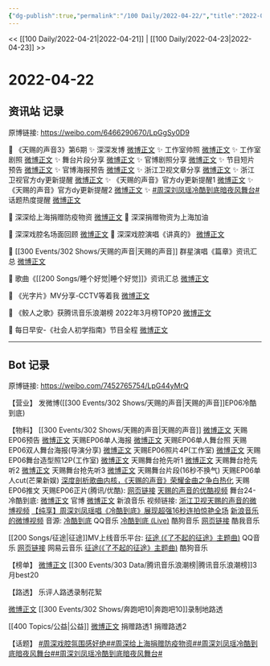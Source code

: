 ```yaml
---
{"dg-publish":true,"permalink":"/100 Daily/2022-04-22/","title":"2022-04-22","created":"2022-12-04T14:31:27.000+08:00","updated":"2023-04-11T14:46:34.282+08:00"}
---
```



<< [[100 Daily/2022-04-21\|2022-04-21]] | [[100 Daily/2022-04-23\|2022-04-23]] >>

# 2022-04-22

## 资讯站 记录

原博链接: https://weibo.com/6466290670/LpGgSy0D9

💫 《天赐的声音3》第6期
✨ 深深发博 [微博正文](https://m.weibo.cn/6466290670/4761198417676462)
✨ 工作室帅照 [微博正文](https://m.weibo.cn/6466290670/4761194918838624)
✨ 工作室剧照 [微博正文](https://m.weibo.cn/6466290670/4761153618318925)
✨ 舞台片段分享 [微博正文](https://m.weibo.cn/6466290670/4761194772303715)
✨ 官博剧照分享 [微博正文](https://m.weibo.cn/6466290670/4761147192902168)
✨ 节目短片预告 [微博正文](https://m.weibo.cn/6466290670/4760997187028164)
✨ 官博海报预告 [微博正文](https://m.weibo.cn/6466290670/4761056155011809)
✨ 浙江卫视文章分享 [微博正文](https://m.weibo.cn/6466290670/4761064081721658)
✨ 浙江卫视官方dy更新提醒 [微博正文](https://m.weibo.cn/6466290670/4761171275549664)
✨ 《天赐的声音》官方dy更新提醒1 [微博正文](https://m.weibo.cn/6466290670/4761170261312959)
✨ 《天赐的声音》官方dy更新提醒2 [微博正文](https://m.weibo.cn/6466290670/4761146953830583)
✨ [#周深刘凤瑶冷酷到底暗夜风舞台#](https://s.weibo.com/weibo?q=%23%E5%91%A8%E6%B7%B1%E5%88%98%E5%87%A4%E7%91%B6%E5%86%B7%E9%85%B7%E5%88%B0%E5%BA%95%E6%9A%97%E5%A4%9C%E9%A3%8E%E8%88%9E%E5%8F%B0%23) 话题热度提醒 [微博正文](https://m.weibo.cn/6466290670/4761205396735798)

💫 深深给上海捐赠防疫物资 [微博正文](https://m.weibo.cn/6466290670/4761195401449682)
💫 深深捐赠物资为上海加油 [](https://m.weibo.cn/6466290670/4761192721023839)

💫 深深戏腔名场面回顾 [微博正文](https://m.weibo.cn/6466290670/4761004468343221)
💫 深深戏腔演唱《讲真的》 [微博正文](https://m.weibo.cn/6466290670/4761004984768136)

💫 [[300 Events/302 Shows/天赐的声音\|天赐的声音]] 群星演唱《篇章》资讯汇总 [微博正文](https://m.weibo.cn/6466290670/4761008620964973)

💫 歌曲《[[200 Songs/睡个好觉\|睡个好觉]]》资讯汇总 [微博正文](https://m.weibo.cn/6466290670/4761008609169824)

💫 《光字片》MV分享-CCTV等着我 [微博正文](https://m.weibo.cn/6466290670/4761182722065287)

💫 《鲛人之歌》获腾讯音乐浪潮榜 2022年3月榜TOP20 [微博正文](https://m.weibo.cn/6466290670/4761025708558851)

💫 每日早安-《社会人初学指南》节目全程 [微博正文](https://m.weibo.cn/6466290670/4760966674253106)

---
## Bot 记录

原博链接: https://weibo.com/7452765754/LpG44yMrQ

【营业】
[](https://m.weibo.cn/1736988591/4761195887990783) 发微博([[300 Events/302 Shows/天赐的声音\|天赐的声音]]EP06冷酷到底)

【物料】
[[300 Events/302 Shows/天赐的声音\|天赐的声音]]
[微博正文](https://m.weibo.cn/1315706994/4760993643629241) 天赐EP06预告
[微博正文](https://m.weibo.cn/1315706994/4761054036886363) 天赐EP06单人海报
[微博正文](https://m.weibo.cn/1315706994/4761144638049288) 天赐EP06单人舞台照
[](https://m.weibo.cn/1846843604/4761021271772498) 天赐EP06双人舞台海报(导演分享)
[微博正文](https://m.weibo.cn/7478855230/4761152292913983) 天赐EP06照片4P(工作室)
[微博正文](https://m.weibo.cn/7478855230/4761192981599074) 天赐EP06舞台造型照12P(工作室)
[微博正文](https://m.weibo.cn/5876797510/4761148903918320) 天赐舞台抢先听1
[微博正文](https://m.weibo.cn/5876797510/4761147549158053) 天赐舞台抢先听2
[微博正文](https://m.weibo.cn/5876797510/4761169690890654) 天赐舞台抢先听3
[微博正文](https://m.weibo.cn/1315706994/4761195075344637) 天赐舞台片段(16秒不换气)
[](https://m.weibo.cn/1591169702/4761198518602031) 天赐EP06单人cut(芒果新娱)
[深度剖析歌曲内核，《天赐的声音》荣耀金曲之争白热化](https://weibo.cn/sinaurl?u=https%3A%2F%2Fmp.weixin.qq.com%2Fs%2FvCbi9yfK7lZ9aSjdA6CBqg) 天赐EP06推文
天赐EP06正片(腾讯/优酷):
[网页链接](https://weibo.cn/sinaurl?u=http%3A%2F%2Fm.v.qq.com%2Fx%2Fcover%2Fx%2Fmzc00200vvjdhzb%2Fp0042qwerqh.html%3F%26url_from%3Dshare%26second_share%3D0%26share_from%3Dcopy%26pgid%3Dpage_detail%26mod_id%3Dmod_toolbar_new)
[天赐的声音的优酷视频](https://weibo.cn/sinaurl?u=https%3A%2F%2Fv.youku.com%2Fv_show%2Fid_XNTIwNTM0NjgzMg%3D%3D.html%3Fsharefrom%3Diphone%26scene%3Dlong%26playMode%3Dnormal%26sharekey%3Dd250abacc60db715c80e2fcb46d47a681)
舞台24-冷酷到底:
[微博正文](https://m.weibo.cn/1315706994/4761192091881561) 官博
[微博正文](https://m.weibo.cn/1266269835/4761193858468239) 新浪音乐
视频链接:
[浙江卫视天赐的声音的微博视频](https://video.weibo.com/show?fid=1034:4761151335235753)
[【纯享】周深刘凤瑶唱《冷酷到底》展现超强16秒连拍惊艳全场](https://weibo.cn/sinaurl?u=https%3A%2F%2Fv.qq.com%2Fx%2Fcover%2Fmzc00200vvjdhzb%2Fi0042fswvtp.html)
[新浪音乐的微博视频](https://video.weibo.com/show?fid=1034:4761193655763070)
音源:
[冷酷到底](https://weibo.cn/sinaurl?u=https%3A%2F%2Fc.y.qq.com%2Fbase%2Ffcgi-bin%2Fu%3F__%3DwAdQi2XmOB4f) QQ音乐
[冷酷到底 (Live)](https://weibo.cn/sinaurl?u=https%3A%2F%2Ft3.kugou.com%2Fsong.html%3Fid%3D8xl2ra8zyV2) 酷狗音乐
[网页链接](https://weibo.cn/sinaurl?u=https%3A%2F%2Fm.kuwo.cn%2Fyinyue%2F217893644%3Ff%3Dip%26t%3Dusercopy) 酷我音乐

[[200 Songs/征途\|征途]]MV上线音乐平台:
[征途 (《了不起的征途》主题曲)](https://weibo.cn/sinaurl?u=https%3A%2F%2Fc.y.qq.com%2Fbase%2Ffcgi-bin%2Fu%3F__%3DU5bAvE9mOqNQ) QQ音乐
[网页链接](https://weibo.cn/sinaurl?u=https%3A%2F%2Ffn.music.163.com%2Fg%2Fmlog%2Fmlog-mobile%2Flanding%2Fmv%3Fid%3D14521858) 网易云音乐
[征途(《了不起的征途》主题曲)](https://weibo.cn/sinaurl?u=http%3A%2F%2Fm.kugou.com%2Fmv%2F%3Fhash%3D926acf1e0b7d3343e0e3720269f42387%26kgsscty1%3Dsina) 酷狗音乐

【榜单】
[微博正文](https://m.weibo.cn/7530784115/4761022079963576) [[300 Events/303 Data/腾讯音乐浪潮榜\|腾讯音乐浪潮榜]]3月best20

【路透】
[](https://m.weibo.cn/1711437447/4761162456238924) 乐评人路透录制花絮

[微博正文](https://m.weibo.cn/5847782230/4761129719435873) [[300 Events/302 Shows/奔跑吧10\|奔跑吧10]]录制地路透

[[400 Topics/公益\|公益]]
[微博正文](https://m.weibo.cn/5485977002/4761146454184940) 捐赠路透1
[](https://m.weibo.cn/2241388753/4761159275905360) 捐赠路透2

【话题】
[#周深戏腔氛围感好绝#](https://s.weibo.com/weibo?q=%23%E5%91%A8%E6%B7%B1%E6%88%8F%E8%85%94%E6%B0%9B%E5%9B%B4%E6%84%9F%E5%A5%BD%E7%BB%9D%23)[#周深给上海捐赠防疫物资#](https://s.weibo.com/weibo?q=%23%E5%91%A8%E6%B7%B1%E7%BB%99%E4%B8%8A%E6%B5%B7%E6%8D%90%E8%B5%A0%E9%98%B2%E7%96%AB%E7%89%A9%E8%B5%84%23)[#周深刘凤瑶冷酷到底暗夜风舞台#](https://s.weibo.com/weibo?q=%23%E5%91%A8%E6%B7%B1%E5%88%98%E5%87%A4%E7%91%B6%E5%86%B7%E9%85%B7%E5%88%B0%E5%BA%95%E6%9A%97%E5%A4%9C%E9%A3%8E%E8%88%9E%E5%8F%B0%23)[#周深刘凤瑶冷酷到底暗夜风舞台#](https://s.weibo.com/weibo?q=%23%E5%91%A8%E6%B7%B1%E5%88%98%E5%87%A4%E7%91%B6%E5%86%B7%E9%85%B7%E5%88%B0%E5%BA%95%E6%9A%97%E5%A4%9C%E9%A3%8E%E8%88%9E%E5%8F%B0%23)
